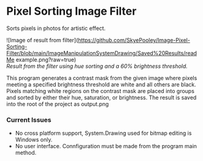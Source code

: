 # Pixel Sorting Image Filter
Sorts pixels in photos for artistic effect.

![Image of result from filter](https://github.com/SkyePooley/Image-Pixel-Sorting-Filter/blob/main/ImageManipulationSystemDrawing/Saved%20Results/readMe example.png?raw=true)  
*Result from the filter using hue sorting and a 60% brightness threshold.*

This program generates a contrast mask from the given image where pixels meeting a specified brightness threshold are white and all others are black.
Pixels matching white regions on the contrast mask are placed into groups and sorted by either their hue, saturation, or brightness.
The result is saved into the root of the project as output.png

### Current Issues
- No cross platform support, System.Drawing used for bitmap editing is Windows only.
- No user interface. Connfiguration must be made from the program main method.